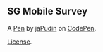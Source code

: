 SG Mobile Survey
----------------


A [Pen](https://codepen.io/japudin/pen/OJgGjVy) by [jaPudin](https://codepen.io/japudin) on [CodePen](https://codepen.io).

[License](https://codepen.io/japudin/pen/OJgGjVy/license).
